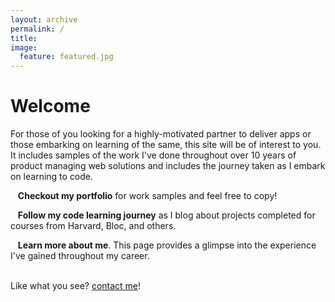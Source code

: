 ```yaml
---
layout: archive
permalink: /
title:
image:
  feature: featured.jpg
---
```

<!-- <div class="tiles">
{% for post in site.posts %}
	{% include post-grid.html %}
{% endfor %}
<!-- </div> /.tiles -->

# Welcome #
For those of you looking for a highly-motivated partner to deliver apps or those embarking on learning of the same, this site will be of interest to you. It includes samples of the work I've done throughout over 10 years of product managing web solutions and includes the journey taken as I embark on learning to code.

<i class="fa fa-briefcase fa-3x"></i>
&nbsp;&nbsp; **Checkout my portfolio**   for work samples and feel free to copy!

<i class="fa fa-pencil fa-3x"></i>
&nbsp;&nbsp; **Follow my code learning journey** as I blog about projects completed for courses from Harvard, Bloc, and others.

<i class="fa fa-user fa-3x"></i>
&nbsp;&nbsp; **Learn more about me**. This page provides a glimpse into the experience I've gained  throughout my career.

<br />
Like what you see? <a href='/contact'>contact me</a>!
